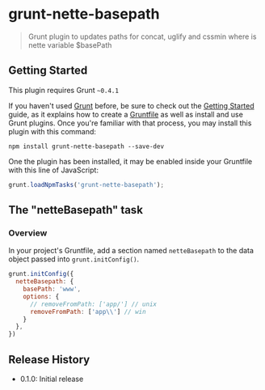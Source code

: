 # grunt-nette-basepath

> Grunt plugin to updates paths for concat, uglify and cssmin where is nette variable $basePath


## Getting Started
This plugin requires Grunt `~0.4.1`

If you haven't used [Grunt](http://gruntjs.com/) before, be sure to check out the [Getting Started](http://gruntjs.com/getting-started) guide, as it explains how to create a [Gruntfile](http://gruntjs.com/sample-gruntfile) as well as install and use Grunt plugins. Once you're familiar with that process, you may install this plugin with this command:

```shell
npm install grunt-nette-basepath --save-dev
```

One the plugin has been installed, it may be enabled inside your Gruntfile with this line of JavaScript:

```js
grunt.loadNpmTasks('grunt-nette-basepath');
```

## The "netteBasepath" task

### Overview
In your project's Gruntfile, add a section named `netteBasepath` to the data object passed into `grunt.initConfig()`.

```js
grunt.initConfig({
  netteBasepath: {
    basePath: 'www',
    options: {
      // removeFromPath: ['app/'] // unix
      removeFromPath: ['app\\'] // win
    }
  },
})
```

## Release History
- 0.1.0: Initial release